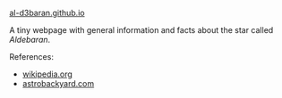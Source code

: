 [al-d3baran.github.io](https://al-d3baran.github.io)

A tiny webpage with general information and facts about the star called _Aldebaran_.

References:
* [wikipedia.org](https://en.wikipedia.org/wiki/Aldebaran)
* [astrobackyard.com](https://astrobackyard.com/aldebaran-star)
